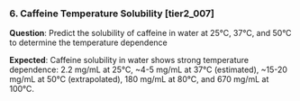 ### 6. Caffeine Temperature Solubility [tier2_007]

**Question**: Predict the solubility of caffeine in water at 25°C, 37°C, and 50°C to determine the temperature dependence

**Expected**: Caffeine solubility in water shows strong temperature dependence: 2.2 mg/mL at 25°C, ~4-5 mg/mL at 37°C (estimated), ~15-20 mg/mL at 50°C (extrapolated), 180 mg/mL at 80°C, and 670 mg/mL at 100°C.
